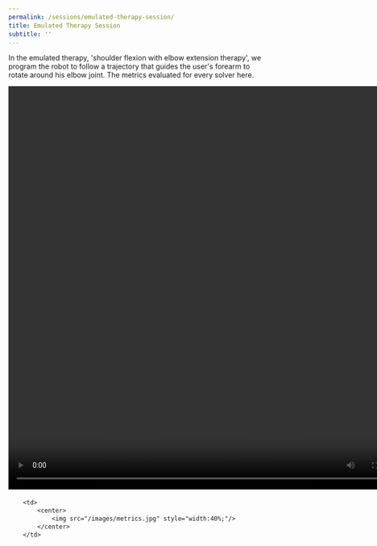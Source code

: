 ```yaml
---
permalink: /sessions/emulated-therapy-session/
title: Emulated Therapy Session
subtitle: ''    
---
```


In the emulated therapy, 'shoulder flexion with elbow extension therapy', we program the robot to follow a trajectory that guides the user's forearm to rotate around his elbow joint. The metrics evaluated for every solver here.

<tr>
        <td>
            <center>
                <video width="800" height="800" controls><source src="system-videos/avatar-system-video.mp4" type="video/mp4"></video>
            </center>
        </td>
    
        <td>
            <center>
                <img src="/images/metrics.jpg" style="width:40%;"/>
            </center>
        </td>
</tr>